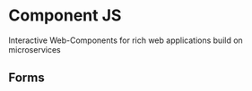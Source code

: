 # Component JS

Interactive Web-Components for rich web applications build on microservices


## Forms

